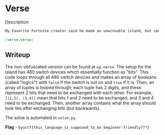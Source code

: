 # Verse
Description:
```markdown
My favorite Fortnite creator said he made an unwinnable island, but some source code for the island accidentally got leaked... Can you help me be the first to beat it?

[verse.verse]
```

## Writeup
The non-obfuscated version can be found at `og.verse`. The setup for the island has 480 switch devices which essentially function as "bits". This code loops through all 480 switch devices and makes an array of booleans (called "logics") with `false` if the switch is not on and `true` if it is. Then, an array of tuples is looped through; each tuple has 2 digits, and these represent 2 bits that need to be exchanged with each other. For example, `[(1,2), (3,4)]` mean that bits 1 and 2 need to be exchanged, and 3 and 4 need to be exchanged. Then, another array contains what the array should look like after exchanging bits (but backwards).

The solve is automated in `solve.py`.

**Flag** - `byuctf{this_language_is_supposed_to_be_beginner-friendly???}`